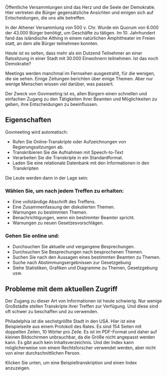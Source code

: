 <!-- START OF README SECTION --><!-- Note the controller for this page is app/about-project/overview/overview.ts -->
<p> Öffentliche Versammlungen sind das Herz und die Seele der Demokratie. Hier vertreten die Bürger gegensätzliche Ansichten und einigen sich auf Entscheidungen, die uns alle betreffen. </p>

<p> In der Athener Versammlung von 500 v. Chr. Wurde ein Quorum von 6.000 der 43.000 Bürger benötigt, um Geschäfte zu tätigen. Im 10. Jahrhundert fand das isländische Althing in einem natürlichen Amphitheater im Freien statt, an dem alle Bürger teilnehmen konnten. </p>

<p> Heute ist es selten, dass mehr als ein Dutzend Teilnehmer an einer Ratssitzung in einer Stadt mit 30.000 Einwohnern teilnehmen. Ist das noch Demokratie? </p>

<p> Meetings werden manchmal im Fernsehen ausgestrahlt, für die wenigen, die sie sehen. Einige Zeitungen berichten über einige Themen. Aber nur wenige Menschen wissen viel darüber, was passiert. </p>

<p> Der Zweck von Govmeeting ist es, allen Bürgern einen schnellen und einfachen Zugang zu den Tätigkeiten ihrer Beamten und Möglichkeiten zu geben, ihre Entscheidungen zu beeinflussen. </p>
<h2> Eigenschaften </h2>
<p> Govmeeting wird automatisch: </p>

<ul>
<li> Rufen Sie Online-Transkripte oder Aufzeichnungen von Regierungssitzungen ab. </li>
<li> Transkribieren Sie die Aufnahmen mit Speech-to-Text </li>
<li> Verarbeiten Sie die Transkripte in ein Standardformat. </li>
<li> Laden Sie eine relationale Datenbank mit den Informationen in den Transkripten </li>
</ul>
<p> Die Leute werden dann in der Lage sein: </p>
<h3> Wählen Sie, um nach jedem Treffen zu erhalten: </h3>
<ul>
<li> Eine vollständige Abschrift des Treffens. </li>
<li> Eine Zusammenfassung der diskutierten Themen. </li>
<li> Warnungen zu bestimmten Themen. </li>
<li> Benachrichtigungen, wenn ein bestimmter Beamter spricht. </li>
<li> Warnungen zu neuen Gesetzesvorschlägen. </li>
</ul><h3> Gehen Sie online und: </h3>
<ul>
<li> Durchsuchen Sie aktuelle und vergangene Besprechungen. </li>
<li> Durchsuchen Sie Besprechungen nach besprochenen Themen. </li>
<li> Suchen Sie nach den Aussagen eines bestimmten Beamten zu Themen. </li>
<li> Suche nach Abstimmungsergebnissen zur Gesetzgebung </li>
<li> Siehe Statistiken, Grafiken und Diagramme zu Themen, Gesetzgebung usw. </li>
</ul><!-- END OF README SECTION -->
<p><a name="continued"></a></p>
<h2> Probleme mit dem aktuellen Zugriff </h2>
<p> Der Zugang zu dieser Art von Informationen ist heute schwierig. Nur wenige Großstädte stellen Transkripte ihrer Treffen zur Verfügung. Und diese sind oft schwer zu beschaffen und zu verwenden. </p>

<p> Philadelphia ist die sechstgrößte Stadt in den USA. Hier ist eine Beispielseite aus einem Protokoll des Rates. Es sind 154 Seiten mit doppelten Zeilen, 10 Wörter pro Zeile. Es ist im PDF-Format und daher auf kleinen Bildschirmen unbrauchbar, da die Größe nicht angepasst werden kann. Es gibt auch kein Inhaltsverzeichnis. Und der Index kann möglicherweise von einem Rechtsforscher verwendet werden, aber nicht von einer durchschnittlichen Person. </p>

<p> Klicken Sie unten, um eine Beispieltranskription und einen Index anzuzeigen. </p>
